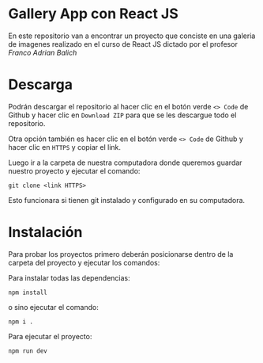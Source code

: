 # Gallery App con React JS

En este repositorio van a encontrar un proyecto que conciste en una galeria de imagenes realizado en el curso de React JS dictado por el profesor *Franco Adrian Balich*

# Descarga

Podrán descargar el repositorio al hacer clic en el botón verde `<> Code` de Github y hacer clic en `Download ZIP` para que se les descargue todo el repositorio.

Otra opción también es hacer clic en el botón verde `<> Code` de Github y hacer clic en `HTTPS` y copiar el link. 

Luego ir a la carpeta de nuestra computadora donde queremos guardar nuestro proyecto y ejecutar el comando:
```
git clone <link HTTPS>
```
Esto funcionara si tienen git instalado y configurado en su computadora.
 
# Instalación

Para probar los proyectos primero deberán posicionarse dentro de la carpeta del proyecto y ejecutar los comandos:

Para instalar todas las dependencias:
```
npm install
```
o sino ejecutar el comando:
```
npm i .
```
Para ejecutar el proyecto:
```
npm run dev
```